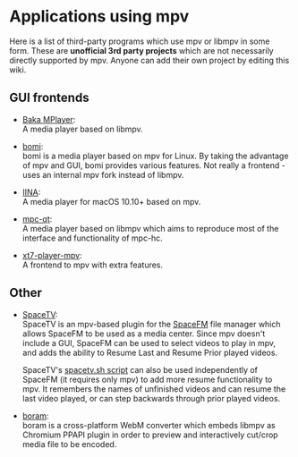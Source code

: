 # Applications using mpv

Here is a list of third-party programs which use mpv or libmpv in some form. These are **unofficial 3rd party projects** which are not necessarily directly supported by mpv. Anyone can add their own project by editing this wiki.


## GUI frontends

* [Baka MPlayer](https://github.com/u8sand/Baka-MPlayer):  
   A media player based on libmpv.

* [bomi](http://bomi-player.github.io):  
  bomi is a media player based on mpv for Linux. By taking the advantage of mpv and GUI, bomi provides various features. Not really a frontend - uses an internal mpv fork instead of libmpv.

* [IINA](https://lhc70000.github.io/iina/):  
   A media player for macOS 10.10+ based on mpv.

* [mpc-qt](https://github.com/cmdrkotori/mpc-qt):  
   A media player based on libmpv which aims to reproduce most of the interface and functionality of mpc-hc.

* [xt7-player-mpv](https://github.com/kokoko3k/xt7-player-mpv):  
  A frontend to mpv with extra features.

## Other

* [SpaceTV](https://github.com/IgnorantGuru/spacefm-plugins/wiki#wiki-ig-spacetv):  
  SpaceTV is an mpv-based plugin for the [SpaceFM](http://ignorantguru.github.io/spacefm/) file manager which allows SpaceFM to be used as a media center.  Since mpv doesn't include a GUI, SpaceFM can be used to select videos to play in mpv, and adds the ability to Resume Last and Resume Prior played videos.

  SpaceTV's [spacetv.sh script](https://raw.github.com/IgnorantGuru/spacefm-plugins/master/ig-spacetv/src/cstm_325c1cf6/spacetv.sh) can also be used independently of SpaceFM (it requires only mpv) to add more resume functionality to mpv.  It remembers the names of unfinished videos and can resume the last video played, or can step backwards through prior played videos.

* [boram](https://github.com/Kagami/boram):  
  boram is a cross-platform WebM converter which embeds libmpv as Chromium PPAPI plugin in order to preview and interactively cut/crop media file to be encoded.